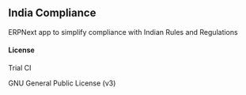 ## India Compliance

ERPNext app to simplify compliance with Indian Rules and Regulations

#### License

Trial CI

GNU General Public License (v3)